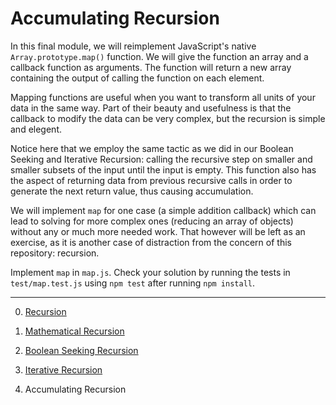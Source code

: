 # Accumulating Recursion

In this final module, we will reimplement JavaScript's native `Array.prototype.map()` function. We will give the function an array and a callback function as arguments. The function will return a new array containing the output of calling the function on each element.

Mapping functions are useful when you want to transform all units of your data in the same way. Part of their beauty and usefulness is that the callback to modify the data can be very complex, but the recursion is simple and elegent.

Notice here that we employ the same tactic as we did in our Boolean Seeking and Iterative Recursion: calling the recursive step on smaller and smaller subsets of the input until the input is empty. This function also has the aspect of returning data from previous recursive calls in order to generate the next return value, thus causing accumulation.

We will implement `map` for one case (a simple addition callback) which can lead to solving for more complex ones (reducing an array of objects) without any or much more needed work. That however will be left as an exercise, as it is another case of distraction from the concern of this repository: recursion.

Implement `map` in `map.js`. Check your solution by running the tests in `test/map.test.js` using `npm test` after running `npm install`.



___________________________

0) [Recursion](https://github.com/parkerlewis9/Recursion)

1) [Mathematical Recursion](../m1_Mathematical_factorial)

2) [Boolean Seeking Recursion](../m2_BooleanSeeking_isaPalindrome)

3) [Iterative Recursion](../m3_IterativeCallback_reduce)

4) Accumulating Recursion
